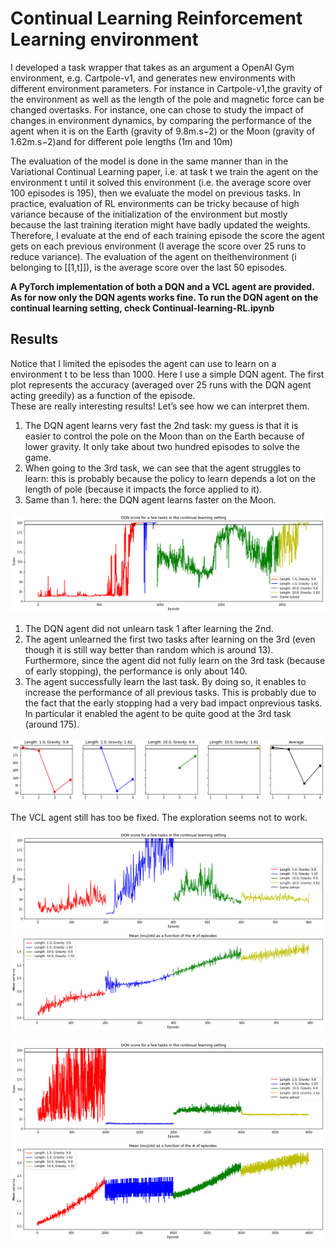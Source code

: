 # Continual Learning Reinforcement Learning environment
I developed a task wrapper that takes as an argument a OpenAI Gym environment, e.g.  Cartpole-v1, and generates new environments with different environment parameters.  For instance in Cartpole-v1,the gravity of the environment as well as the length of the pole and magnetic force can be changed overtasks.  For instance, one can chose to study the impact of changes in environment dynamics, by comparing the performance of the agent when it is on the Earth (gravity of 9.8m.s−2) or the Moon (gravity of 1.62m.s−2)and for different pole lengths (1m and 10m)

The evaluation of the model is done in the same manner than in the Variational Continual Learning paper, i.e.  at task t we train the agent on the environment t until it solved this environment (i.e.  the average score over 100 episodes is 195), then we evaluate the model on previous tasks. In  practice,  evaluation  of  RL  environments  can  be  tricky  because  of  high  variance  because  of  the  initialization  of  the  environment  but  mostly  because  the  last  training  iteration  might  have  badly  updated  the weights.  Therefore, I evaluate at the end of each training episode the score the agent gets on each previous environment (I average the score over 25 runs to reduce variance).  The evaluation of the agent on theithenvironment (i belonging to [[1,t]]), is the average score over the last 50 episodes.

**A PyTorch implementation of both a DQN and a VCL agent are provided. As for now only the DQN agents works fine. To run the DQN agent on the continual learning setting, check Continual-learning-RL.ipynb**

	
## Results
Notice that I limited the episodes the agent can use to learn on a environment t to be less than 1000.  Here I use a simple DQN agent.  The first plot  represents the accuracy (averaged over 25 runs with the DQN agent acting greedily) as a function of the episode.  
These are really interesting results!  Let’s see how we can interpret them. 


1. The DQN agent learns very fast the 2nd task:  my guess is that it is easier to control the pole on the Moon than on the Earth because of lower gravity.  It only take about two hundred episodes to solve the game.
2.  When going to the 3rd task, we can see that the agent struggles to learn:  this is probably because the policy to learn depends a lot on the length of pole (because it impacts the force applied to it).
3.  Same than 1.  here:  the DQN agent learns faster on the Moon.

![](/results/pictures/result_train_v1.png)

1.  The DQN agent did not unlearn task 1 after learning the 2nd.
2.  The agent unlearned the first two tasks after learning on the 3rd (even though it is still way better than random which is around 13).  Furthermore,  since the agent did not fully learn on the 3rd task (because of early stopping), the performance is only about 140.
3.  The agent successfully learn the last task.  By doing so, it enables to increase the performance of all previous tasks.  This is probably due to the fact that the early stopping had a very bad impact onprevious tasks.  In particular it enabled the agent to be quite good at the 3rd task (around 175).

![](/results/pictures/result_test_v1.png)


The VCL agent still has too be fixed. The exploration seems not to work.

![](/results/pictures/VDQN/vdqn_200steps_learning.png)
![](/results/pictures/VDQN/vdqn_200steps_meanvar.png)

![](/results/pictures/VDQN/vdqn_1000steps_learning.png)
![](/results/pictures/VDQN/vdqn_1000steps_meanvar.png)


